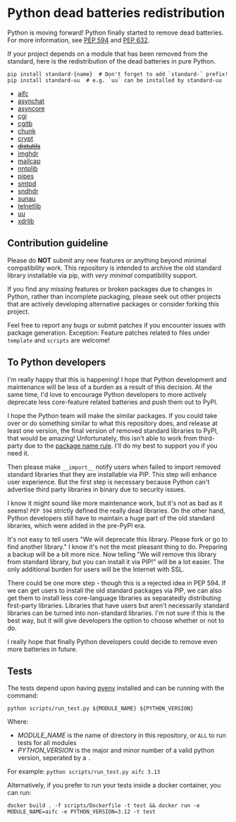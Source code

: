 # Python dead batteries redistribution

Python is moving forward! Python finally started to remove dead batteries.
For more information, see [PEP 594](https://peps.python.org/pep-0594/) and [PEP 632](https://peps.python.org/pep-0632/).

If your project depends on a module that has been removed from the standard,
here is the redistribution of the dead batteries in pure Python.

```shell
pip install standard-{name}  # Don't forget to add `standard-` prefix!
pip install standard-uu  # e.g. `uu` can be installed by standard-uu
```

- [aifc](https://pypi.org/project/standard-aifc/)
- [asynchat](https://pypi.org/project/standard-asynchat/)
- [asyncore](https://pypi.org/project/standard-asyncore/)
- [cgi](https://pypi.org/project/standard-cgi/)
- [cgitb](https://pypi.org/project/standard-cgitb/)
- [chunk](https://pypi.org/project/standard-chunk/)
- [crypt](https://pypi.org/project/standard-crypt/)
- ~~[distutils](https://pypi.org/project/standard-distutils/)~~
- [imghdr](https://pypi.org/project/standard-imghdr/)
- [mailcap](https://pypi.org/project/standard-mailcap/)
- [nntplib](https://pypi.org/project/standard-nntplib/)
- [pipes](https://pypi.org/project/standard-pipes/)
- [smtpd](https://pypi.org/project/standard-smtpd/)
- [sndhdr](https://pypi.org/project/standard-sndhdr/)
- [sunau](https://pypi.org/project/standard-sunau/)
- [telnetlib](https://pypi.org/project/standard-telnetlib/)
- [uu](https://pypi.org/project/standard-uu/)
- [xdrlib](https://pypi.org/project/standard-xdrlib/)


## Contribution guideline

Please do **NOT** submit any new features or anything beyond minimal compatibility work.
This repository is intended to archive the old standard library installable via pip, with *very minimal* compatibility support.

If you find any missing features or broken packages due to changes in Python, rather than incomplete packaging,
please seek out other projects that are actively developing alternative packages or consider forking this project.

Feel free to report any bugs or submit patches if you encounter issues with package generation.
Exception: Feature patches related to files under `template` and `scripts` are welcome!

## To Python developers

I'm really happy that this is happening! I hope that Python development and maintenance will be less of a burden as a result of this decision. At the same time, I'd love to encourage Python developers to more actively deprecate less core-feature related batteries and push them out to PyPI.

I hope the Python team will make the similar packages. If you could take over or do something similar to what this repository does, and release at least one version, the final version of removed standard libraries to PyPI, that would be amazing! Unfortunately, this isn't able to work from third-party due to the [package name rule](https://pypi.org/help/#project-name). I'll do my best to support you if you need it.

Then please make `__import__` notify users when failed to import removed standard libraries that they are installable via PIP. This step will enhance user experience. But the first step is necessary because Python can't advertise third party libraries in binary due to security issues.

I know it might sound like more maintenance work, but it's not as bad as it seems! `PEP 594` strictly defined the really dead libraries. On the other hand, Python developers still have to maintain a huge part of the old standard libraries, which were added in the pre-PyPI era.

It's not easy to tell users "We will deprecate this library. Please fork or go to find another library."  I know it's not the most pleasant thing to do. Preparing a backup will be a bit more nice. Now telling "We will remove this library from standard library, but you can install it via PIP!" will be a lot easier. The only additional burden for users will be the Internet with SSL.

There could be one more step - though this is a rejected idea in PEP 594. If we can get users to install the old standard packages via PIP, we can also get them to install less core-language libraries as separatedly distributing first-party libraries. Libraries that have users but aren't necessarily standard libraries can be turned into non-standard libraries.
I'm not sure if this is the best way, but it will give developers the option to choose whether or not to do.

I really hope that finally Python developers could decide to remove even more batteries in future.


## Tests

The tests depend upon having [pyenv](https://github.com/pyenv/pyenv) installed and can be running with the command:

`python scripts/run_test.py ${MODULE_NAME} ${PYTHON_VERSION}`

Where:

* _MODULE_NAME_ is the name of directory in this repository, or `ALL` to run tests for all modules
* _PYTHON_VERSION_ is the major and minor number of a valid python version, seperated by a `.`

For example: `python scripts/run_test.py aifc 3.13`


Alternatively, if you prefer to run your tests inside a docker container, you can run:

`docker build . -f scripts/Dockerfile -t test && docker run -e MODULE_NAME=aifc -e PYTHON_VERSION=3.12 -t test`